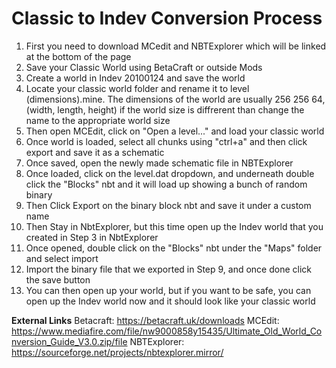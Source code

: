 # Classic to Indev Conversion Process

1. First you need to download MCedit and NBTExplorer which will be linked at the bottom of the page
2. Save your Classic World using BetaCraft or outside Mods
3. Create a world in Indev 20100124 and save the world
4. Locate your classic world folder and rename it to level (dimensions).mine. The dimensions of the world are usually 256 256 64, (width, length, height) if the world size is diffrerent than change the name to the appropriate world size
5. Then open MCEdit, click on "Open a level..." and load your classic world
6. Once world is loaded, select all chunks using "ctrl+a" and then click export and save it as a schematic
7. Once saved, open the newly made schematic file in NBTExplorer
8. Once loaded, click on the level.dat dropdown, and underneath double click the "Blocks" nbt and it will load up showing a bunch of random binary
9. Then Click Export on the binary block nbt and save it under a custom name
10. Then Stay in NbtExplorer, but this time open up the Indev world that you created in Step 3 in NbtExplorer
11. Once opened, double click on the "Blocks" nbt under the "Maps" folder and select import
12. Import the binary file that we exported in Step 9, and once done click the save button
13. You can then open up your world, but if you want to be safe, you can open up the Indev world now and it should look like your classic world

**External Links**
Betacraft: https://betacraft.uk/downloads
MCEdit: https://www.mediafire.com/file/nw9000858y15435/Ultimate_Old_World_Conversion_Guide_V3.0.zip/file
NBTExplorer: https://sourceforge.net/projects/nbtexplorer.mirror/
